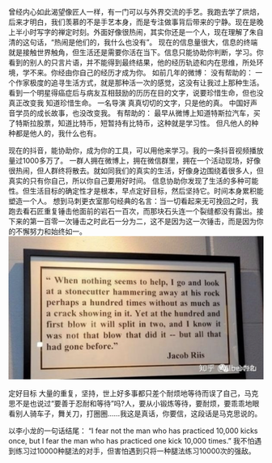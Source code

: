 曾经内心如此渴望像匠人一样，有一门可以与外界交流的手艺。我跑去学了烘焙，后来才明白，我们羡慕的不是手艺本身，而是专注做事背后带来的宁静。现在是晚上半小时写字的禅定时刻。外面好像很热闹，其实你还是一个人，现在理解了朱自清的这句话，“热闹是他们的，我什么也没有”。
现在的信息量很大，信息的终端就是接触世界触角，但生活还是需要你活在当下。信息只能协助你判断，学习。你看到的别人的只言片语，并不能得到最终结果，他的经历轨迹和内在思维，所处环境，学不来。你经由你自己的经历才成为你。
如前几年的微博：
没有帮助的：
一个作家极度的追寻生活方式，就是那种活一次的感觉，这没有让我过上那种生活。
看到一个明星得癌症后与病友互相鼓励的历历在目的文字，说要珍惜生命，但也没真正改变我 知道珍惜生命。
一名导演 真真切切的文字，只是他的真。
中国好声音学员的成长故事，也没改变我。
有帮助的：
最早从微博上知道特斯拉汽车，买了特斯拉股票，知道比特币，短暂持有比特币，这种就是学习性。
但凡他人的种种都是他人的，我什么也有。

现在的抖音，能协助你，成为你的工具，可以用他来学习。我的一条抖音视频播放量过1000多万了。
一群人拥在微博上，拥在微信群里，拥在一个活动现场，好像很热闹，但人群终将散去。就如同我们的真实的生活，好像身边围绕着很多人，但真实的只有你自己，所以你自己要用好时间。
信息协助你发现了生活的多种可能性。但生活目标的确定性才是根本，早点定好目标，然后坚持它。时间本身累积能塑造一个人。
想到马刺更衣室那句经典的名言：当一切看起来无可挽回之时，我跑去看石匠重复锤击他面前的岩石一百次，而那块石头连一个裂缝都没有露出。接下来的第一百零一次锤击之时此石一分为二，这不是因为这一次锤击，而是因为你的不懈努力和始终如一。
![alt text](assets/image.png)

定好目标 大量的重复，坚持，世上好多事都只差个耐烦地等待而误了自己，马克思不是也说过“要善于忍耐和等待”吗?人，要从小锻炼等待，要耐烦，要乖乖地眼看别人骑车子，舞关刀，打圈圈……我这是真话，你要信，这段话是马克思说的。

以李小龙的一句话结尾：
“I fear not the man who has practiced 10,000 kicks once, but I fear the man who has practiced one kick 10,000 times.” 我不怕遇到练习过10000种腿法的对手，但害怕遇到只将一种腿法练习10000次的强敌。
